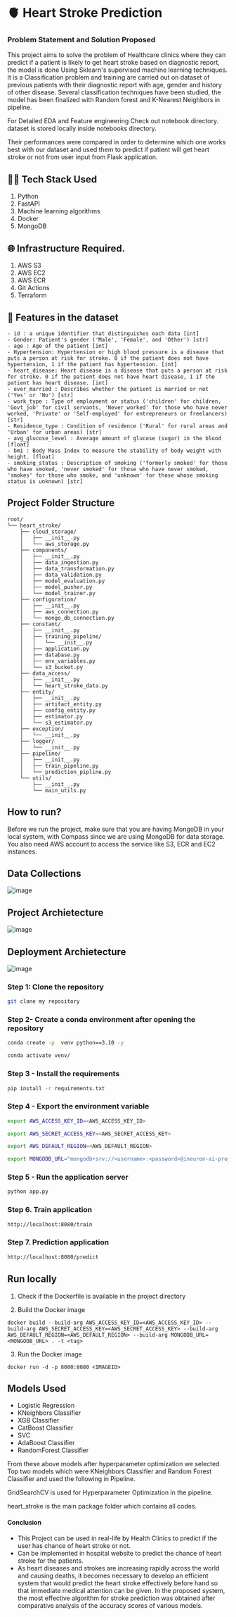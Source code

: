 # 🫀 Heart Stroke Prediction

### Problem Statement and Solution Proposed 

This project aims to solve the problem of Healthcare clinics where they can predict if a patient is likely to get heart stroke based on diagnostic report, the model is done Using Sklearn's supervised machine learning techniques. It is a Classification problem and training are carried out on dataset of previous patients with their diagnostic report with age, gender and history of other disease. Several classification techniques have been studied, the model has been finalized with Random forest and K-Nearest Neighbors in pipeline.

For Detailed EDA and Feature engineering Check out notebook directory. dataset is stored locally inside notebooks directory.

Their performances were compared in order to determine which one works best with our dataset and used them to predict if patient will get heart stroke or not from user input from Flask application.

## 👨‍💻 Tech Stack Used

1. Python 
2. FastAPI 
3. Machine learning algorithms
4. Docker
5. MongoDB

## 🌐 Infrastructure Required.
1. AWS S3
2. AWS EC2
3. AWS ECR
4. Git Actions
5. Terraform

## 💾 Features in the dataset
    - id : a unique identifier that distinguishes each data [int]
    - Gender: Patient's gender ('Male', 'Female', and 'Other') [str]
    - age : Age of the patient [int]
    - Hypertension: Hypertension or high blood pressure is a disease that puts a person at risk for stroke. 0 if the patient does not have hypertension, 1 if the patient has hypertension. [int]
    - heart_disease: Heart disease is a disease that puts a person at risk for stroke. 0 if the patient does not have heart disease, 1 if the patient has heart disease. [int]
    - ever_married : Describes whether the patient is married or not ('Yes' or 'No') [str]
    - work_type : Type of employment or status ('children' for children, 'Govt_job' for civil servants, 'Never_worked' for those who have never worked, 'Private' or 'Self-employed' for entrepreneurs or freelancers) [str]
    - Residence_type : Condition of residence ('Rural' for rural areas and 'Urban' for urban areas) [str]
    - avg_glucose_level : Average amount of glucose (sugar) in the blood [float]
    - bmi : Body Mass Index to measure the stability of body weight with height. [float]
    - smoking_status : Description of smoking ('formerly smoked' for those who have smoked, 'never smoked' for those who have never smoked, 'smokes' for those who smoke, and 'unknown' for those whose smoking status is unknown) [str]


## Project Folder Structure 
```
root/
└── heart_stroke/
    ├── cloud_storage/
    │   ├── __init__.py
    │   └── aws_storage.py
    ├── components/
    │   ├── __init__.py
    │   ├── data_ingestion.py
    │   ├── data_transformation.py
    │   ├── data_validation.py
    │   ├── model_evaluation.py
    │   ├── model_pusher.py
    │   └── model_trainer.py
    ├── configuration/
    │   ├── __init__.py
    │   ├── aws_connection.py
    │   └── mongo_db_connection.py
    ├── constant/
    │   ├── __init__.py
    │   ├── training_pipeline/
    │   │   └── __init__.py
    │   ├── application.py
    │   ├── database.py
    │   ├── env_variables.py
    │   └── s3_bucket.py
    ├── data_access/
    │   ├── __init__.py
    │   └── heart_stroke_data.py
    ├── entity/
    │   ├── __init__.py
    │   ├── artifact_entity.py
    │   ├── config_entity.py
    │   ├── estimator.py
    │   └── s3_estimator.py
    ├── exception/
    │   └── __init__.py
    ├── logger/
    │   └── __init__.py
    ├── pipeline/
    │   ├── __init__.py
    │   ├── train_pipeline.py
    │   └── prediction_pipline.py
    └── utils/
        ├── __init__.py
        └── main_utils.py
```

## How to run?
Before we run the project, make sure that you are having MongoDB in your local system, with Compass since we are using MongoDB for data storage. You also need AWS account to access the service like S3, ECR and EC2 instances.

## Data Collections
![image](https://user-images.githubusercontent.com/57321948/193536736-5ccff349-d1fb-486e-b920-02ad7974d089.png)

## Project Archietecture
![image](https://user-images.githubusercontent.com/57321948/193536768-ae704adc-32d9-4c6c-b234-79c152f756c5.png)


## Deployment Archietecture
![image](https://user-images.githubusercontent.com/57321948/193536973-4530fe7d-5509-4609-bfd2-cd702fc82423.png)

### Step 1: Clone the repository
```bash
git clone my repository 
```

### Step 2- Create a conda environment after opening the repository

```bash
conda create -p  venv python==3.10 -y
```

```bash
conda activate venv/
```

### Step 3 - Install the requirements
```bash
pip install -r requirements.txt
```

### Step 4 - Export the  environment variable
```bash
export AWS_ACCESS_KEY_ID=<AWS_ACCESS_KEY_ID>

export AWS_SECRET_ACCESS_KEY=<AWS_SECRET_ACCESS_KEY>

export AWS_DEFAULT_REGION=<AWS_DEFAULT_REGION>

export MONGODB_URL="mongodb+srv://<username>:<password>@ineuron-ai-projects.7eh1w4s.mongodb.net/?retryWrites=true&w=majority"

```

### Step 5 - Run the application server
```bash
python app.py
```

### Step 6. Train application
```bash
http://localhost:8080/train

```

### Step 7. Prediction application
```bash
http://localhost:8080/predict

```

## Run locally

1. Check if the Dockerfile is available in the project directory

2. Build the Docker image

```
docker build --build-arg AWS_ACCESS_KEY_ID=<AWS_ACCESS_KEY_ID> --build-arg AWS_SECRET_ACCESS_KEY=<AWS_SECRET_ACCESS_KEY> --build-arg AWS_DEFAULT_REGION=<AWS_DEFAULT_REGION> --build-arg MONGODB_URL=<MONGODB_URL> . -t <tag>

```
3. Run the Docker image
```
docker run -d -p 8080:8080 <IMAGEID>
```
## Models Used 
- Logistic Regression
- KNeighbors Classifier
- XGB Classifier
- CatBoost Classifier
- SVC
- AdaBoost Classifier
- RandomForest Classifier

From these above models after hyperparameter optimization we selected Top two models which were KNeighbors Classifier and Random Forest Classifier and used the following in Pipeline.

GridSearchCV is used for Hyperparameter Optimization in the pipeline.

heart_stroke is the main package folder which contains all codes.


#### Conclusion 
- This Project can be used in real-life by Health Clinics to predict if the user has chance of heart stroke or not.
- Can be implemented in hospital website to predict the chance of heart stroke for the patients.
- As heart diseases and strokes are increasing rapidly across the world and causing deaths, it becomes necessary to develop an efficient system that would predict the heart stroke effectively before hand so that immediate medical attention can be given. In the proposed system, the most effective algorithm for stroke prediction was obtained after comparative analysis of the accuracy scores of various models.
